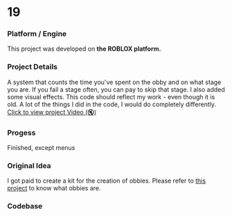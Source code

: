 # 19

### Platform / Engine
This project was developed on **the ROBLOX platform.**

### Project Details
A system that counts the time you've spent on the obby and on what stage you are. If you fail a stage often, you can pay to skip that stage. I also added some visual effects. This code should reflect my work - even though it is old. A lot of the things I did in the code, I would do completely differently.
[Click to view project Video  (🔇)](https://hyper-tech.ch/!videos/SAE/19.mp4)

### Progess
Finished, except menus

### Original Idea
I got paid to create a kit for the creation of obbies. Please refer to [this project](/projects/2017/02%20Run%20Obby/) to know what obbies are.

### Codebase
